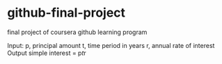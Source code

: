 # github-final-project
final project of coursera github learning program

Input:
   p, principal amount
   t, time period in years
   r, annual rate of interest
Output
   simple interest = p*t*r
